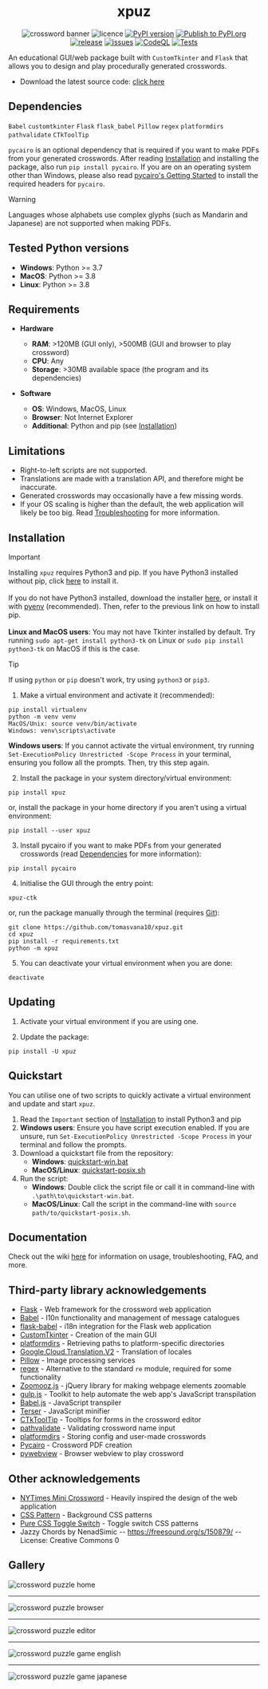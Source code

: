 <div align="center">
  
  # xpuz

</div>

<div align="center">

  ![crossword banner](https://github.com/tomasvana10/xpuz/assets/124552709/370a11cb-540e-41c4-8917-5f5272da2ebd)
  ![licence](https://img.shields.io/badge/licence-MIT-green?style=flat?logo=licence)
  [![PyPI version](https://img.shields.io/pypi/v/xpuz?style=flat-square)](https://pypi.org/project/xpuz/)
  [![Publish to PyPI.org](https://github.com/tomasvana10/xpuz/actions/workflows/publish.yml/badge.svg)](https://github.com/tomasvana10/xpuz/actions/workflows/publish.yml)
  [![release](https://img.shields.io/github/v/release/tomasvana10/xpuz?logo=github)](https://github.com/tomasvana10/xpuz/releases/latest)
  [![issues](https://img.shields.io/github/issues-raw/tomasvana10/xpuz.svg?maxAge=25000)](https://github.com/tomasvana10/xpuz/issues)
  [![CodeQL](https://github.com/tomasvana10/xpuz/actions/workflows/github-code-scanning/codeql/badge.svg)](https://github.com/tomasvana10/xpuz/actions/workflows/github-code-scanning/codeql)
  [![Tests](https://github.com/tomasvana10/xpuz/actions/workflows/tox-tests.yml/badge.svg)](https://github.com/tomasvana10/xpuz/actions/workflows/tox-tests.yml)
  
</div>

An educational GUI/web package built with `CustomTkinter` and `Flask` that allows you to design and play procedurally generated crosswords.
- Download the latest source code: [click here](https://github.com/tomasvana10/xpuz/releases/latest)

## Dependencies
`Babel`
`customtkinter`
`Flask`
`flask_babel`
`Pillow`
`regex`
`platformdirs`
`pathvalidate`
`CTkToolTip`

`pycairo` is an optional dependency that is required if you want to make PDFs from your generated crosswords. After reading [Installation](#installation) and installing the package, also run `pip install pycairo`. If you are on an operating system other than Windows, please also read [pycairo's Getting Started](https://pycairo.readthedocs.io/en/latest/getting_started.html) to install the required headers for `pycairo`.

> [!WARNING]  
> Languages whose alphabets use complex glyphs (such as Mandarin and Japanese) are not supported when making PDFs.

## Tested Python versions
- **Windows**: Python >= 3.7
- **MacOS**: Python >= 3.8
- **Linux**: Python >= 3.8

## Requirements
- **Hardware**
  - **RAM**: >120MB (GUI only), >500MB (GUI and browser to play crossword)
  - **CPU**: Any
  - **Storage**: >30MB available space (the program and its dependencies)

- **Software**
  - **OS**: Windows, MacOS, Linux
  - **Browser**: Not Internet Explorer
  - **Additional**: Python and pip (see [Installation](#installation))

## Limitations
- Right-to-left scripts are not supported.
- Translations are made with a translation API, and therefore might be inaccurate.
- Generated crosswords may occasionally have a few missing words.
- If your OS scaling is higher than the default, the web application will likely be too big. Read [Troubleshooting](https://github.com/tomasvana10/xpuz/wiki/Troubleshooting) for more information.

## Installation
> [!IMPORTANT]
> Installing `xpuz` requires Python3 and pip.
> If you have Python3 installed without pip, click [here](https://pip.pypa.io/en/stable/installation/) to install it.<br><br>
> If you do not have Python3 installed, download the installer [here](https://www.python.org/downloads/), or install it with [pyenv](https://github.com/pyenv/pyenv) (recommended). Then, refer to the previous link on how to install pip.<br><br>
> **Linux and MacOS users**: You may not have Tkinter installed by default. Try running `sudo apt-get install python3-tk` on Linux or `sudo pip install python3-tk` on MacOS if this is the case.

> [!TIP]
> If using `python` or `pip` doesn't work, try using `python3` or `pip3`.

1. Make a virtual environment and activate it (recommended):
```
pip install virtualenv
python -m venv venv
MacOS/Unix: source venv/bin/activate
Windows: venv\scripts\activate
```
**Windows users**: If you cannot activate the virtual environment, try running `Set-ExecutionPolicy Unrestricted -Scope Process` in your terminal, ensuring you follow all the prompts. Then, try this step again.

2. Install the package in your system directory/virtual environment:
```
pip install xpuz
```
or, install the package in your home directory if you aren't using a virtual environment:
```
pip install --user xpuz
```

3. Install pycairo if you want to make PDFs from your generated crosswords (read [Dependencies](#dependencies) for more information):
```
pip install pycairo
```

4. Initialise the GUI through the entry point:
```
xpuz-ctk
```
or, run the package manually through the terminal (requires [Git](https://git-scm.com/downloads)):
```
git clone https://github.com/tomasvana10/xpuz.git
cd xpuz
pip install -r requirements.txt
python -m xpuz
```

5. You can deactivate your virtual environment when you are done:
```
deactivate
```

## Updating
1. Activate your virtual environment if you are using one.
   
3. Update the package:
```
pip install -U xpuz
```

## Quickstart
You can utilise one of two scripts to quickly activate a virtual environment and update and start `xpuz`.

1. Read the `Important` section of [Installation](#installation) to install Python3 and pip
2. **Windows users**: Ensure you have script execution enabled. If you are unsure, run `Set-ExecutionPolicy Unrestricted -Scope Process` in your terminal and follow the prompts.
3. Download a quickstart file from the repository:
   - **Windows**: [quickstart-win.bat](https://github.com/tomasvana10/xpuz/blob/main/quickstart-win.bat)
   - **MacOS/Linux**: [quickstart-posix.sh](https://github.com/tomasvana10/xpuz/blob/main/quickstart-posix.sh)
4. Run the script:
   - **Windows**: Double click the script file or call it in command-line with `.\path\to\quickstart-win.bat`.
   - **MacOS/Linux**: Call the script in the command-line with `source path/to/quickstart-posix.sh`.

## Documentation
Check out the wiki [here](https://github.com/tomasvana10/xpuz/wiki) for information on usage, troubleshooting, FAQ, and more.

## Third-party library acknowledgements
- [Flask](https://flask.palletsprojects.com/en/3.0.x/) - Web framework for the crossword web application
- [Babel](https://babel.pocoo.org/en/latest/) - l10n functionality and management of message catalogues
- [flask-babel](https://python-babel.github.io/flask-babel/) - i18n integration for the Flask web application
- [CustomTkinter](https://github.com/TomSchimansky/CustomTkinter) - Creation of the main GUI
- [platformdirs](https://pypi.org/project/platformdirs/) - Retrieving paths to platform-specific directories
- [Google.Cloud.Translation.V2](https://cloud.google.com/dotnet/docs/reference/Google.Cloud.Translation.V2/latest) - Translation of locales 
- [Pillow](https://pillow.readthedocs.io/en/stable/) - Image processing services
- [regex](https://github.com/mrabarnett/mrab-regex) - Alternative to the standard `re` module, required for some functionality
- [Zoomooz.js](https://jaukia.github.io/zoomooz/) - jQuery library for making webpage elements zoomable
- [gulp.js](https://gulpjs.com/) - Toolkit to help automate the web app's JavaScript transpilation
- [Babel.js](https://babeljs.io/) - JavaScript transpiler
- [Terser](https://terser.org/) - JavaScript minifier
- [CTkToolTip](https://github.com/Akascape/CTkToolTip) - Tooltips for forms in the crossword editor
- [pathvalidate](https://pypi.org/project/pathvalidate/) - Validating crossword name input
- [platformdirs](https://pypi.org/project/platformdirs/) - Storing config and user-made crosswords
- [Pycairo](https://pycairo.readthedocs.io/en/latest/) - Crossword PDF creation
- [pywebview](https://pywebview.flowrl.com/) - Browser webview to play crossword

## Other acknowledgements
- [NYTimes Mini Crossword](https://www.nytimes.com/crosswords/game/mini) - Heavily inspired the design of the web application
- [CSS Pattern](https://css-pattern.com) - Background CSS patterns
- [Pure CSS Toggle Switch](https://codepen.io/morgoe/pen/VvzWQg) - Toggle switch CSS patterns
- Jazzy Chords by NenadSimic -- https://freesound.org/s/150879/ -- License: Creative Commons 0

## Gallery
<img alt="crossword puzzle home" src="https://github.com/tomasvana10/xpuz/assets/124552709/6b9eba14-220d-43dc-8b28-ddb92ea2d3b6">
<hr>
<img alt="crossword puzzle browser" src="https://github.com/tomasvana10/xpuz/assets/124552709/6e5b7eae-970e-46b5-8a72-34d70bea2332">
<hr>
<img alt="crossword puzzle editor" src="https://github.com/tomasvana10/xpuz/assets/124552709/33d7ec0c-ee2e-435f-9386-e7373f8a6378">
<hr>
<img alt="crossword puzzle game english" src="https://github.com/tomasvana10/xpuz/assets/124552709/0475c6c4-e371-4d9d-837b-c06e0bde153f">
<hr>
<img alt="crossword puzzle game japanese" src="https://github.com/tomasvana10/xpuz/assets/124552709/0e9d9d08-4a7c-4853-b83b-b2a27eab4b82">

